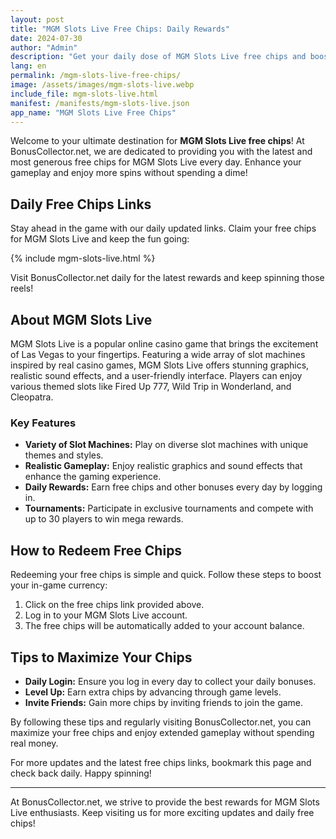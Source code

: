 ```yaml
---
layout: post
title: "MGM Slots Live Free Chips: Daily Rewards"
date: 2024-07-30
author: "Admin"
description: "Get your daily dose of MGM Slots Live free chips and boost your gameplay. Check out our daily updated rewards links."
lang: en
permalink: /mgm-slots-live-free-chips/
image: /assets/images/mgm-slots-live.webp
include_file: mgm-slots-live.html
manifest: /manifests/mgm-slots-live.json
app_name: "MGM Slots Live Free Chips"
---
```


Welcome to your ultimate destination for **MGM Slots Live free chips**! At BonusCollector.net, we are dedicated to providing you with the latest and most generous free chips for MGM Slots Live every day. Enhance your gameplay and enjoy more spins without spending a dime!

## Daily Free Chips Links

Stay ahead in the game with our daily updated links. Claim your free chips for MGM Slots Live and keep the fun going:

{% include mgm-slots-live.html %}

Visit BonusCollector.net daily for the latest rewards and keep spinning those reels!

## About MGM Slots Live

MGM Slots Live is a popular online casino game that brings the excitement of Las Vegas to your fingertips. Featuring a wide array of slot machines inspired by real casino games, MGM Slots Live offers stunning graphics, realistic sound effects, and a user-friendly interface. Players can enjoy various themed slots like Fired Up 777, Wild Trip in Wonderland, and Cleopatra.

### Key Features

- **Variety of Slot Machines:** Play on diverse slot machines with unique themes and styles.
- **Realistic Gameplay:** Enjoy realistic graphics and sound effects that enhance the gaming experience.
- **Daily Rewards:** Earn free chips and other bonuses every day by logging in.
- **Tournaments:** Participate in exclusive tournaments and compete with up to 30 players to win mega rewards.

## How to Redeem Free Chips

Redeeming your free chips is simple and quick. Follow these steps to boost your in-game currency:

1. Click on the free chips link provided above.
2. Log in to your MGM Slots Live account.
3. The free chips will be automatically added to your account balance.

## Tips to Maximize Your Chips

- **Daily Login:** Ensure you log in every day to collect your daily bonuses.
- **Level Up:** Earn extra chips by advancing through game levels.
- **Invite Friends:** Gain more chips by inviting friends to join the game.

By following these tips and regularly visiting BonusCollector.net, you can maximize your free chips and enjoy extended gameplay without spending real money.

For more updates and the latest free chips links, bookmark this page and check back daily. Happy spinning!

---

At BonusCollector.net, we strive to provide the best rewards for MGM Slots Live enthusiasts. Keep visiting us for more exciting updates and daily free chips!